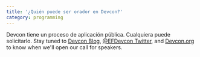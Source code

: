 ```yaml
---
title: '¿Quién puede ser orador en Devcon?'
category: programming
---
```


Devcon tiene un proceso de aplicación pública. Cualquiera puede solicitarlo. Stay tuned to [Devcon Blog](https://blog.ethereum.org/category/devcon/), [@EFDevcon Twitter](https://twitter.com/EFDevcon), and [Devcon.org](https://devcon.org) to know when we'll open our call for speakers.
